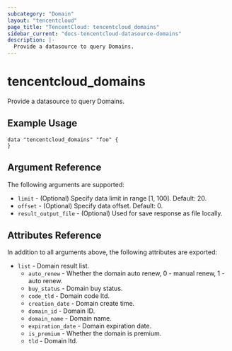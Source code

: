 ```yaml
---
subcategory: "Domain"
layout: "tencentcloud"
page_title: "TencentCloud: tencentcloud_domains"
sidebar_current: "docs-tencentcloud-datasource-domains"
description: |-
  Provide a datasource to query Domains.
---
```


# tencentcloud_domains

Provide a datasource to query Domains.

## Example Usage

```hcl
data "tencentcloud_domains" "foo" {
}
```

## Argument Reference

The following arguments are supported:

* `limit` - (Optional) Specify data limit in range [1, 100]. Default: 20.
* `offset` - (Optional) Specify data offset. Default: 0.
* `result_output_file` - (Optional) Used for save response as file locally.

## Attributes Reference

In addition to all arguments above, the following attributes are exported:

* `list` - Domain result list.
  * `auto_renew` - Whether the domain auto renew, 0 - manual renew, 1 - auto renew.
  * `buy_status` - Domain buy status.
  * `code_tld` - Domain code ltd.
  * `creation_date` - Domain create time.
  * `domain_id` - Domain ID.
  * `domain_name` - Domain name.
  * `expiration_date` - Domain expiration date.
  * `is_premium` - Whether the domain is premium.
  * `tld` - Domain ltd.


